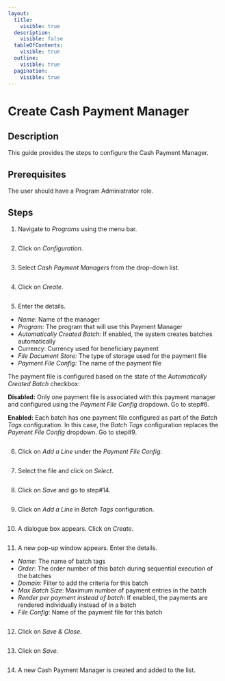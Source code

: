 ```yaml
---
layout:
  title:
    visible: true
  description:
    visible: false
  tableOfContents:
    visible: true
  outline:
    visible: true
  pagination:
    visible: true
---
```


# Create Cash Payment Manager

## Description

This guide provides the steps to configure the Cash Payment Manager.

## Prerequisites

The user should have a Program Administrator role.

## Steps

1. Navigate to _Programs_ using the menu bar.

<figure><img src="../../../../../../.gitbook/assets/payment-manager-program (2).png" alt=""><figcaption></figcaption></figure>

2. Click on _Configuration_.

<figure><img src="../../../../../../.gitbook/assets/payment-manager-conf.png" alt=""><figcaption></figcaption></figure>

3. Select _Cash Payment Managers_ from the drop-down list.

<figure><img src="../../../../../../.gitbook/assets/payment-manger-dropdown-cash (1).PNG" alt=""><figcaption></figcaption></figure>

4. Click on _Create_.

<figure><img src="../../../../../../.gitbook/assets/cash-payment-create.PNG" alt=""><figcaption></figcaption></figure>

5. Enter the details.

* _Name:_ Name of the manager
* _Program:_ The program that will use this Payment Manager
* _Automatically Created Batch:_ If enabled, the system creates batches automatically
* Currency: Currency used for beneficiary payment
* _File Document Store:_ The type of storage used for the payment file
* _Payment File Config:_ The name of the payment file

The payment file is configured based on the state of the _Automatically Created Batch_ checkbox:

**Disabled:** Only one payment file is associated with this payment manager and configured using the _Payment File Config_ dropdown. Go to step#6.

**Enabled:** Each batch has one payment file configured as part of the _Batch Tags_ configuration. In this case, the _Batch Tags_ configuration replaces the _Payment File Config_ dropdown. Go to step#9.

<figure><img src="../../../../../../.gitbook/assets/cash-payment-manager-file-conf.PNG" alt=""><figcaption></figcaption></figure>

6. Click on _Add a Line_ under the _Payment File Config_.

<figure><img src="../../../../../../.gitbook/assets/cash-payment-details (2).PNG" alt=""><figcaption></figcaption></figure>

7. Select the file and click on _Select_.

<figure><img src="../../../../../../.gitbook/assets/voucher-payment-select.png" alt=""><figcaption></figcaption></figure>

8. Click on _Save_ and go to step#14.

<figure><img src="../../../../../../.gitbook/assets/cash-payment-file-save (2).png" alt=""><figcaption></figcaption></figure>

9. Click on _Add a Line_ in _Batch Tags_ configuration.

<figure><img src="../../../../../../.gitbook/assets/cash-payment-save (1).PNG" alt=""><figcaption></figcaption></figure>

10. A dialogue box appears. Click on _Create._

<figure><img src="../../../../../../.gitbook/assets/batch-tags-list (1).PNG" alt=""><figcaption></figcaption></figure>

11. A new pop-up window appears. Enter the details.

* _Name_: The name of batch tags
* _Order_: The order number of this batch during sequential execution of the batches
* _Domain:_ Filter to add the criteria for this batch
* _Max Batch Size_: Maximum number of payment entries in the batch
* _Render per payment instead of batch_: If enabled, the payments are rendered individually instead of in a batch
* _File Config:_ Name of the payment file for this batch

<figure><img src="../../../../../../.gitbook/assets/batch-tags-drop-down (2).png" alt=""><figcaption></figcaption></figure>

12. Click on _Save & Close._

<figure><img src="../../../../../../.gitbook/assets/batch-tags-template (2).png" alt=""><figcaption></figcaption></figure>

13. Click on _Save._

<figure><img src="../../../../../../.gitbook/assets/cash-payment-save (5).PNG" alt=""><figcaption></figcaption></figure>

14. A new Cash Payment Manager is created and added to the list.

<figure><img src="../../../../../../.gitbook/assets/cash-payment-result (1).PNG" alt=""><figcaption></figcaption></figure>
